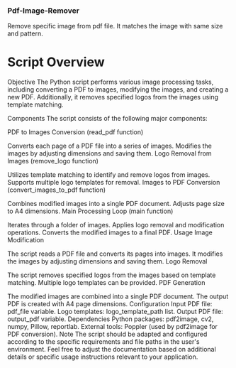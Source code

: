### Pdf-Image-Remover
Remove specific image from pdf file. It matches the image with same size and pattern.

# Script Overview
Objective
The Python script performs various image processing tasks, including converting a PDF to images, modifying the images, and creating a new PDF. Additionally, it removes specified logos from the images using template matching.

Components
The script consists of the following major components:

PDF to Images Conversion (read_pdf function)

Converts each page of a PDF file into a series of images.
Modifies the images by adjusting dimensions and saving them.
Logo Removal from Images (remove_logo function)

Utilizes template matching to identify and remove logos from images.
Supports multiple logo templates for removal.
Images to PDF Conversion (convert_images_to_pdf function)

Combines modified images into a single PDF document.
Adjusts page size to A4 dimensions.
Main Processing Loop (main function)

Iterates through a folder of images.
Applies logo removal and modification operations.
Converts the modified images to a final PDF.
Usage
Image Modification

The script reads a PDF file and converts its pages into images.
It modifies the images by adjusting dimensions and saving them.
Logo Removal

The script removes specified logos from the images based on template matching.
Multiple logo templates can be provided.
PDF Generation

The modified images are combined into a single PDF document.
The output PDF is created with A4 page dimensions.
Configuration
Input PDF file: pdf_file variable.
Logo templates: logo_template_path list.
Output PDF file: output_pdf variable.
Dependencies
Python packages: pdf2image, cv2, numpy, Pillow, reportlab.
External tools: Poppler (used by pdf2image for PDF conversion).
Note
The script should be adapted and configured according to the specific requirements and file paths in the user's environment.
Feel free to adjust the documentation based on additional details or specific usage instructions relevant to your application.

